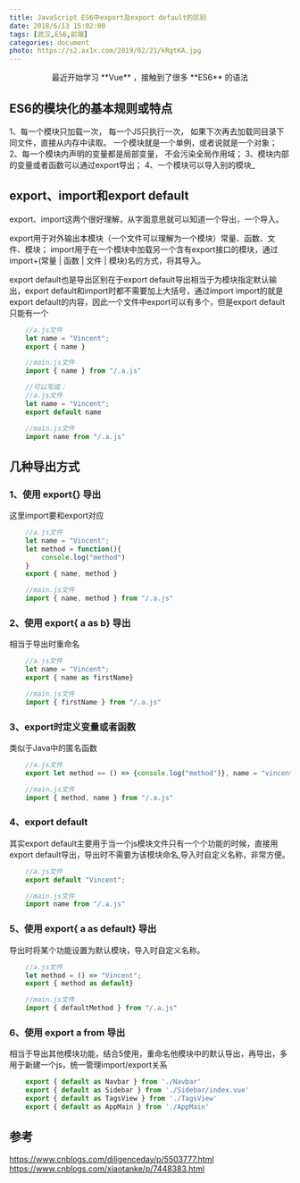 ```yaml
---
title: JavaScript ES6中export及export default的区别
date: 2018/6/13 15:02:00
tags: [武汉,ES6,前端]
categories: document
photo: https://s2.ax1x.com/2019/02/21/kRgtKA.jpg
---
```


<center>最近开始学习 **Vue** ，接触到了很多 **ES6** 的语法</center>
<!-- more -->

## ES6的模块化的基本规则或特点

1、每一个模块只加载一次， 每一个JS只执行一次， 如果下次再去加载同目录下同文件，直接从内存中读取。 一个模块就是一个单例，或者说就是一个对象；
2、每一个模块内声明的变量都是局部变量， 不会污染全局作用域；
3、模块内部的变量或者函数可以通过export导出；
4、一个模块可以导入别的模块_

## export、import和export default

export、import这两个很好理解，从字面意思就可以知道一个导出，一个导入。

export用于对外输出本模块（一个文件可以理解为一个模块）常量、函数、文件、模块；
import用于在一个模块中加载另一个含有export接口的模块，通过import+(常量 | 函数 | 文件 | 模块)名的方式，将其导入。

export default也是导出区别在于export default导出相当于为模块指定默认输出，export default和import时都不需要加上大括号，通过import import的就是export default的内容，因此一个文件中export可以有多个，但是export default只能有一个

```js
    //a.js文件
    let name = "Vincent";
    export { name }

    //main.js文件
    import { name } from "/.a.js"

    //可以写成：
    //a.js文件
    let name = "Vincent";
    export default name

    //main.js文件
    import name from "/.a.js"
```

## 几种导出方式
### 1、使用 export{} 导出
这里import要和export对应
```js
    //a.js文件
    let name = "Vincent";
    let method = function(){
        console.log("method")
    }
    export { name, method }

    //main.js文件
    import { name, method } from "/.a.js"
```

### 2、使用 export{ a as b} 导出
相当于导出时重命名
```js
    //a.js文件
    let name = "Vincent";
    export { name as firstName}

    //main.js文件
    import { firstName } from "/.a.js"
```

### 3、export时定义变量或者函数
类似于Java中的匿名函数
```js
    //a.js文件
    export let method == () => {console.log("method")}, name = "vincent";

    //main.js文件
    import { method, name } from "/.a.js"
```

### 4、export default
其实export default主要用于当一个js模块文件只有一个个功能的时候，直接用export default导出，导出时不需要为该模块命名,导入时自定义名称，非常方便。
```js
    //a.js文件
    export default "Vincent";

    //main.js文件
    import name from "/.a.js"
```

### 5、使用 export{ a as default} 导出
导出时将某个功能设置为默认模块，导入时自定义名称。
```js
    //a.js文件
    let method = () => "Vincent";
    export { method as default}

    //main.js文件
    import { defaultMethod } from "/.a.js"
```

### 6、使用 export a from  导出
相当于导出其他模块功能，结合5使用，重命名他模块中的默认导出，再导出，多用于新建一个js，统一管理import/export关系
```js
    export { default as Navbar } from './Navbar'
    export { default as Sidebar } from './Sidebar/index.vue'
    export { default as TagsView } from './TagsView'
    export { default as AppMain } from './AppMain'
```

## 参考
https://www.cnblogs.com/diligenceday/p/5503777.html
https://www.cnblogs.com/xiaotanke/p/7448383.html
